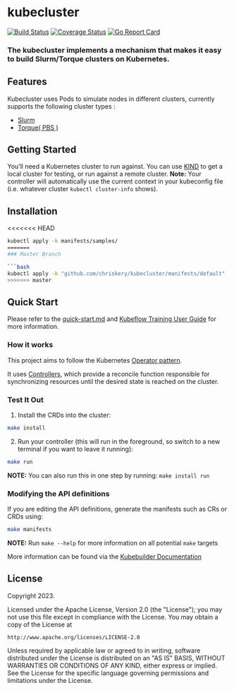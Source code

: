 # kubecluster
[![Build Status](https://github.com/chriskery/kubecluster/actions/workflows/test-go.yml/badge.svg?branch=master)](https://github.com/chriskery/kubecluster/actions/workflows/test-go.yaml?branch=master)
[![Coverage Status](https://coveralls.io/repos/github/chriskery/kubecluster/badge.svg?branch=master)](https://coveralls.io/github/chriskery/kubecluster?branch=master)
[![Go Report Card](https://goreportcard.com/badge/github.com/chriskery/kubecluster)](https://goreportcard.com/report/github.com/chriskery/kubecluster)

### The kubecluster implements a mechanism that makes it easy to build Slurm/Torque clusters on Kubernetes.

## Features
Kubecluster uses Pods to simulate nodes in different clusters, currently supports the following cluster types :

- [Slurm](pkg/controller/slurm_schema)
- [Torque( PBS )](pkg/controller/torque_schema)
## Getting Started
You’ll need a Kubernetes cluster to run against. You can use [KIND](https://sigs.k8s.io/kind) to get a local cluster for testing, or run against a remote cluster.
**Note:** Your controller will automatically use the current context in your kubeconfig file (i.e. whatever cluster `kubectl cluster-info` shows).

## Installation

<<<<<<< HEAD
```sh
kubectl apply -k manifests/samples/
=======
### Master Branch

```bash
kubectl apply -k "github.com/chriskery/kubecluster/manifests/default"
>>>>>>> master
```

## Quick Start

Please refer to the [quick-start.md](docs/quick-start.md) and [Kubeflow Training User Guide](https://www.kubeflow.org/docs/guides/components/tftraining/) for more information.


### How it works
This project aims to follow the Kubernetes [Operator pattern](https://kubernetes.io/docs/concepts/extend-kubernetes/operator/).

It uses [Controllers](https://kubernetes.io/docs/concepts/architecture/controller/),
which provide a reconcile function responsible for synchronizing resources until the desired state is reached on the cluster.

### Test It Out
1. Install the CRDs into the cluster:

```sh
make install
```

2. Run your controller (this will run in the foreground, so switch to a new terminal if you want to leave it running):

```sh
make run
```

**NOTE:** You can also run this in one step by running: `make install run`

### Modifying the API definitions
If you are editing the API definitions, generate the manifests such as CRs or CRDs using:

```sh
make manifests
```

**NOTE:** Run `make --help` for more information on all potential `make` targets

More information can be found via the [Kubebuilder Documentation](https://book.kubebuilder.io/introduction.html)

## License

Copyright 2023.

Licensed under the Apache License, Version 2.0 (the "License");
you may not use this file except in compliance with the License.
You may obtain a copy of the License at

    http://www.apache.org/licenses/LICENSE-2.0

Unless required by applicable law or agreed to in writing, software
distributed under the License is distributed on an "AS IS" BASIS,
WITHOUT WARRANTIES OR CONDITIONS OF ANY KIND, either express or implied.
See the License for the specific language governing permissions and
limitations under the License.


